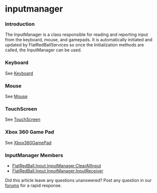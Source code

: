 # inputmanager

### Introduction

The InputManager is a class responsible for reading and reporting input from the keyboard, mouse, and gamepads. It is automatically initiated and updated by FlatRedBallServices so once the Initialization methods are called, the InputManager can be used.

### Keyboard

See [Keyboard](../../../../../frb/docs/index.php)

### Mouse

See [Mouse](../../../../../frb/docs/index.php)

### TouchScreen

See [TouchScreen](../../../../../frb/docs/index.php)

### Xbox 360 Game Pad

See [Xbox360GamePad](../../../../../frb/docs/index.php)

### InputManager Members

* [FlatRedBall.Input.InputManager.ClearAllInput](../../../../../frb/docs/index.php)
* [FlatRedBall.Input.InputManager.InputReceiver](../../../../../frb/docs/index.php)

Did this article leave any questions unanswered? Post any question in our [forums](../../../../../frb/forum.md) for a rapid response.
